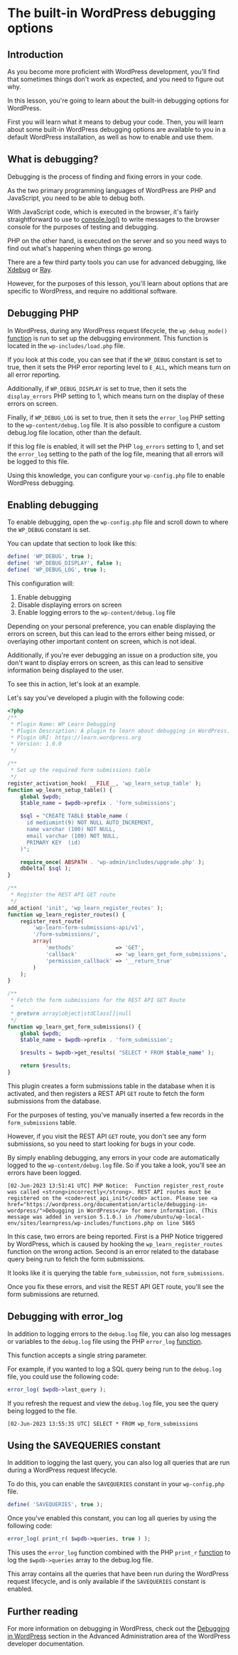 # The built-in WordPress debugging options

## Introduction

As you become more proficient with WordPress development, you'll find that sometimes things don't work as expected, and you need to figure out why. 

In this lesson, you're going to learn about the built-in debugging options for WordPress. 

First you will learn what it means to debug your code. Then, you will learn about some built-in WordPress debugging options are available to you in a default WordPress installation, as well as how to enable and use them.

## What is debugging?

Debugging is the process of finding and fixing errors in your code.

As the two primary programming languages of WordPress are PHP and JavaScript, you need to be able to debug both.

With JavaScript code, which is executed in the browser, it's fairly straightforward to use to [console.log()](https://developer.mozilla.org/en-US/docs/Web/API/console/log_static) to write messages to the browser console for the purposes of testing and debugging.

PHP on the other hand, is executed on the server and so you need ways to find out what's happening when things go wrong.

There are a few third party tools you can use for advanced debugging, like [Xdebug](https://xdebug.org/) or [Ray](https://spatie.be/products/ray).

However, for the purposes of this lesson, you'll learn about options that are specific to WordPress, and require no additional software.

## Debugging PHP

In WordPress, during any WordPress request lifecycle, the `wp_debug_mode()` [function](https://developer.wordpress.org/reference/functions/wp_debug_mode/) is run to set up the debugging environment. This function is located in the `wp-includes/load.php` file.

If you look at this code, you can see that if the `WP_DEBUG` constant is set to true, then it sets the PHP error reporting level to `E_ALL`, which means turn on all error reporting.

Additionally, if `WP_DEBUG_DISPLAY` is set to true, then it sets the `display_errors` PHP setting to 1, which means turn on the display of these errors on screen.

Finally, if `WP_DEBUG_LOG` is set to true, then it sets the `error_log` PHP setting to the `wp-content/debug.log` file. It is also possible to configure a custom debug.log file location, other than the default.

If this log file is enabled, it will set the PHP `log_errors` setting to 1, and set the `error_log` setting to the path of the log file, meaning that all errors will be logged to this file.

Using this knowledge, you can configure your `wp-config.php` file to enable WordPress debugging.

## Enabling debugging

To enable debugging, open the `wp-config.php` file and scroll down to where the `WP_DEBUG` constant is set.

You can update that section to look like this:

```php
define( 'WP_DEBUG', true );
define( 'WP_DEBUG_DISPLAY', false );
define( 'WP_DEBUG_LOG', true );
```

This configuration will:

1. Enable debugging
2. Disable displaying errors on screen
3. Enable logging errors to the `wp-content/debug.log` file

Depending on your personal preference, you can enable displaying the errors on screen, but this can lead to the errors either being missed, or overlaying other important content on screen, which is not ideal.

Additionally, if you're ever debugging an issue on a production site, you don't want to display errors on screen, as this can lead to sensitive information being displayed to the user.

To see this in action, let's look at an example.

Let's say you've developed a plugin with the following code:

```php
<?php
/**
 * Plugin Name: WP Learn Debugging
 * Plugin Description: A plugin to learn about debugging in WordPress.
 * Plugin URI: https://learn.wordpress.org
 * Version: 1.0.0
 */

/**
 * Set up the required form submissions table
 */
register_activation_hook( __FILE__, 'wp_learn_setup_table' );
function wp_learn_setup_table() {
	global $wpdb;
	$table_name = $wpdb->prefix . 'form_submissions';

	$sql = "CREATE TABLE $table_name (
	  id mediumint(9) NOT NULL AUTO_INCREMENT,
	  name varchar (100) NOT NULL,
	  email varchar (100) NOT NULL,
	  PRIMARY KEY  (id)
	)";

	require_once( ABSPATH . 'wp-admin/includes/upgrade.php' );
	dbDelta( $sql );
}

/**
 * Register the REST API GET route
 */
add_action( 'init', 'wp_learn_register_routes' );
function wp_learn_register_routes() {
	register_rest_route(
		'wp-learn-form-submissions-api/v1',
		'/form-submissions/',
		array(
			'methods'             => 'GET',
			'callback'            => 'wp_learn_get_form_submissions',
			'permission_callback' => '__return_true'
		)
	);
}

/**
 * Fetch the form submissions for the REST API GET Route
 *
 * @return array|object|stdClass[]|null
 */
function wp_learn_get_form_submissions() {
	global $wpdb;
	$table_name = $wpdb->prefix . 'form_submission';

	$results = $wpdb->get_results( "SELECT * FROM $table_name" );

	return $results;
}
```

This plugin creates a form submissions table in the database when it is activated, and then registers a REST API `GET` route to fetch the form submissions from the database.

For the purposes of testing, you've manually inserted a few records in the `form_submissions` table.

However, if you visit the REST API `GET` route, you don't see any form submissions, so you need to start looking for bugs in your code.

By simply enabling debugging, any errors in your code are automatically logged to the `wp-content/debug.log` file. So if you take a look, you'll see an errors have been logged.

```
[02-Jun-2023 13:51:41 UTC] PHP Notice:  Function register_rest_route was called <strong>incorrectly</strong>. REST API routes must be registered on the <code>rest_api_init</code> action. Please see <a href="https://wordpress.org/documentation/article/debugging-in-wordpress/">Debugging in WordPress</a> for more information. (This message was added in version 5.1.0.) in /home/ubuntu/wp-local-env/sites/learnpress/wp-includes/functions.php on line 5865
```

In this case, two errors are being reported. First is a PHP Notice triggered by WordPress, which is caused by hooking the `wp_learn_register_routes` function on the wrong action. Second is an error related to the database query being run to fetch the form submissions.

It looks like it is querying the table `form_submission`, not `form_submissions`.

Once you fix these errors, and visit the REST API GET route, you'll see the form submissions are returned.

## Debugging with error_log

In addition to logging errors to the `debug.log` file, you can also log messages or variables to the `debug.log` file using the PHP `error_log` [function](https://www.php.net/manual/en/function.error-log.php). 

This function accepts a single string parameter.

For example, if you wanted to log a SQL query being run to the `debug.log` file, you could use the following code:

```php
error_log( $wpdb->last_query );
```

If you refresh the request and view the `debug.log` file, you see the query being logged to the file.

```
[02-Jun-2023 13:55:35 UTC] SELECT * FROM wp_form_submissions
```

## Using the SAVEQUERIES constant

In addition to logging the last query, you can also log all queries that are run during a WordPress request lifecycle.

To do this, you can enable the `SAVEQUERIES` constant in your `wp-config.php` file.

```php
define( 'SAVEQUERIES', true );
```

Once you've enabled this constant, you can log all queries by using the following code:

```php
error_log( print_r( $wpdb->queries, true ) );
```

This uses the `error_log` function combined with the PHP `print_r` [function](https://www.php.net/manual/en/function.print-r.php) to log the `$wpdb->queries` array to the debug.log file.

This array contains all the queries that have been run during the WordPress request lifecycle, and is only available if the `SAVEQUERIES` constant is enabled.

## Further reading

For more information on debugging in WordPress, check out the [Debugging in WordPress](https://developer.wordpress.org/advanced-administration/debug/) section in the Advanced Administration area of the WordPress developer documentation.
